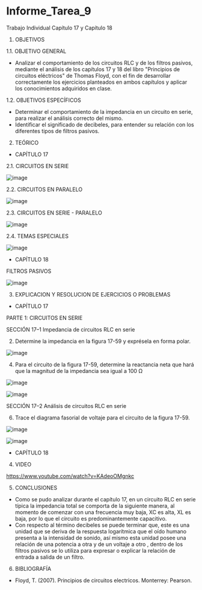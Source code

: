 # Informe_Tarea_9
Trabajo Individual Capítulo 17 y Capítulo 18

1. OBJETIVOS

1.1. OBJETIVO GENERAL

- Analizar el comportamiento de los circuitos RLC y de los filtros pasivos, mediante el análisis de los capítulos 17 y 18 del libro "Principios de circuitos eléctricos" de Thomas Floyd, con el fin de desarrollar correctamente los ejercicios planteados en ambos capítulos y aplicar los conocimientos adquiridos en clase.

1.2. OBJETIVOS ESPECÍFICOS

- Determinar el comportamiento de la impedancia en un circuito en serie, para realizar el análisis correcto del mismo.
- Identificar el significado de decibeles, para entender su relación con los diferentes tipos de filtros pasivos.

2. TEÓRICO

-  CAPÍTULO 17

 2.1. CIRCUITOS EN SERIE
 
  ![image](https://user-images.githubusercontent.com/105623628/187494076-9df48790-8da2-41ea-a160-9492189ca64e.png)

2.2. CIRCUITOS EN PARALELO

![image](https://user-images.githubusercontent.com/105623628/187494161-152e59e8-442e-4260-b8a3-06d1af1a5d42.png)

2.3. CIRCUITOS EN SERIE - PARALELO

![image](https://user-images.githubusercontent.com/105623628/187494224-033aadf6-49dd-4e01-9264-8022dca8651c.png)

2.4. TEMAS ESPECIALES

![image](https://user-images.githubusercontent.com/105623628/187494262-2b793b18-a2ab-4a06-92d5-c91b434390cc.png)

- CAPÍTULO 18

FILTROS PASIVOS

![image](https://user-images.githubusercontent.com/105623628/187494386-2f5fe8be-ac3f-41b1-83f1-40d6e50bafb1.png)

3. EXPLICACION Y RESOLUCION DE EJERCICIOS O PROBLEMAS

- CAPÍTULO 17

PARTE 1: CIRCUITOS EN SERIE

SECCIÓN 17–1 Impedancia de circuitos RLC en serie

2. Determine la impedancia en la figura 17-59 y exprésela en forma polar. 

![image](https://user-images.githubusercontent.com/105623628/187559932-672c1122-b32f-4d03-8778-dfad27800354.png)

4. Para el circuito de la figura 17-59, determine la reactancia neta que hará que la magnitud de la impedancia sea igual a 100 Ω

![image](https://user-images.githubusercontent.com/105623628/187559724-5ab15126-aca4-4db1-8284-30043f41128e.png)

![image](https://user-images.githubusercontent.com/105623628/187559950-de3eb4e7-2e61-4b88-a131-1b6cee750ee5.png)

SECCIÓN 17–2 Análisis de circuitos RLC en serie

6. Trace el diagrama fasorial de voltaje para el circuito de la figura 17-59.

![image](https://user-images.githubusercontent.com/105623628/187559776-97937240-493f-4f7d-94af-a9c29fbc65cd.png)

![image](https://user-images.githubusercontent.com/105623628/187559989-70c55ae0-1610-4fee-8d82-e6ba52006e93.png)














- CAPÍTULO 18


4. VIDEO

https://www.youtube.com/watch?v=KAdeoOMgnkc

5. CONCLUSIONES

- Como se pudo analizar durante el capítulo 17, en un circuito RLC en serie típica la impedancia total se comporta de la siguiente manera, al momento de comenzar con una frecuencia muy baja, XC es alta, XL es baja, por lo que el circuito es predominantemente capacitivo.
- Con respecto al término decibeles se puede terminar que, este es una unidad que se deriva de la respuesta logarítmica que el oído humano presenta a la intensidad de sonido, así mismo esta unidad posee una relación de una potencia a otra y de un voltaje a otro , dentro de los filtros pasivos se lo utiliza para expresar o explicar la relación de entrada a salida de un filtro.

6. BIBLIOGRAFÍA

- Floyd, T. (2007). Principios de circuitos electricos. Monterrey: Pearson.





